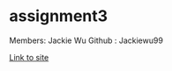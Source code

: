 # assignment3

Members: Jackie Wu
Github : Jackiewu99

[Link to site](https://jackiewu99.github.io/assignment3/)
